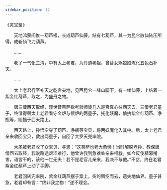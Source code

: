 ```yaml
---
sidebar_position: 12
---
```


《灵宝鉴》

　　天地鸿蒙间惟一葫芦根，长成葫芦仙藤，结有七葫芦，其一为昆仑散仙陆压所得，成斩仙飞刀葫芦。
 
　　……
 
　　老子一气化三清，中有太上老君，为丹道老祖，曾替女娲娘娘炼化五色石补天。
 
　　……
 
　　太上老君行至补天之乾宫夬地，见西昆仑一峰山脚下，有一缕仙藤，上结着一紫金红葫芦，取之，为盛丹之物。

　　唐三藏西天取经，观世音菩萨欲考验师徒几人是否真心往西天去，三借老君童子，终借得替太上老君看守金炉与银炉的两童子，托化妖魔，偷执紫金红葫芦、净瓶等，阻挡于西天路上。
 
　　西天路上，孙悟空夺了葫芦、净瓶等宝贝，将两妖魔化入其中。后，太上老君亲来收回宝贝，救出两童子，自回了大罗天兜率院。
 
　　大圣被老君收了众宝贝，寻思：“这菩萨也老大惫懒！当时解脱老孙，教保唐僧西去取经，我说路途艰涩难行，他曾许我到急难处亲来相救。如今反使精邪掯害，语言不的，该他一世无夫！若不是老官儿亲来，我决不与他。”不岔，终在老君紫金红葫芦上动了手脚。
 
　　老君回转兜率院，紫金红葫芦摆于案上，突的腾空而去，遗失地仙界。童子甚急，老君却有言：“终非我之物！”遂不理会。